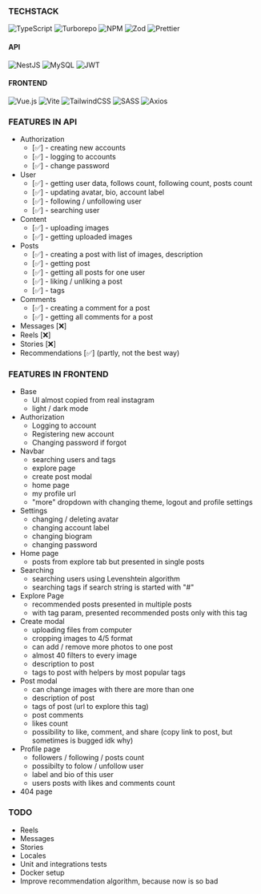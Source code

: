 ### TECHSTACK

![TypeScript](https://img.shields.io/badge/typescript-%23007ACC.svg?style=for-the-badge&logo=typescript&logoColor=white)
![Turborepo](https://img.shields.io/badge/Turborepo-%230F0813.svg?style=for-the-badge&logo=Turborepo&logoColor=white)
![NPM](https://img.shields.io/badge/NPM-%23CB3837.svg?style=for-the-badge&logo=npm&logoColor=white)
![Zod](https://img.shields.io/badge/zod-%233068b7.svg?style=for-the-badge&logo=zod&logoColor=white)
![Prettier](https://img.shields.io/badge/prettier-192a32?style=for-the-badge&logo=prettier&logoColor=dc524a)

#### API

![NestJS](https://img.shields.io/badge/nestjs-%23E0234E.svg?style=for-the-badge&logo=nestjs&logoColor=white)
![MySQL](https://img.shields.io/badge/mysql-4479A1.svg?style=for-the-badge&logo=mysql&logoColor=white)
![JWT](https://img.shields.io/badge/JWT-black?style=for-the-badge&logo=JSON%20web%20tokens)

#### FRONTEND

![Vue.js](https://img.shields.io/badge/vuejs-%2335495e.svg?style=for-the-badge&logo=vuedotjs&logoColor=%234FC08D)
![Vite](https://img.shields.io/badge/vite-%23646CFF.svg?style=for-the-badge&logo=vite&logoColor=white)
![TailwindCSS](https://img.shields.io/badge/tailwindcss-%2338B2AC.svg?style=for-the-badge&logo=tailwind-css&logoColor=white)
![SASS](https://img.shields.io/badge/SASS-hotpink.svg?style=for-the-badge&logo=SASS&logoColor=white)
![Axios](https://img.shields.io/badge/AXIOS-blueviolet.svg?style=for-the-badge&logo=data%3Aimage%2Fpng%3Bbase64%2CiVBORw0KGgoAAAANSUhEUgAAAC4AAAApCAMAAAB9Yuu9AAAAe1BMVEVnHd9oH99qIt9yLeF0MOF%2BP%2BSDRuWMVOeTX%2BiUYOiYZemeb%2BqfceunfOyyje%2B6mPDFqfPJrvTMs%2FTPuPXRu%2FbYxffZxvfZx%2Ffayfjf0Pni1Pnl2Prs4vvs4%2Fvu5fzu5vzv6Pzy6%2F318P349P769%2F76%2BP77%2BP79%2FP%2F%2F%2F%2F9VmOneAAAAg0lEQVR42u3UNQIDMRBDUS06zMycuf8FA61ZTXB%2F%2FQyVIFQVd%2FKhODr3bXzh0MuiznymBoIfGX5pjgi%2BLUHwWQaCdxPE81MDIPh6MpkM4vmzzTt5xTOlVOsYzR%2BpgxC8fSU%2Bk%2FaYv%2BdzIXhnJwQnVmwLjF38YLk96YmLr8RoP6UnteJ32j4RLwzsP6sAAAAASUVORK5CYII%3D)

### FEATURES IN API

-   Authorization
    -   [✅] - creating new accounts
    -   [✅] - logging to accounts
    -   [✅] - change password
-   User
    -   [✅] - getting user data, follows count, following count, posts count
    -   [✅] - updating avatar, bio, account label
    -   [✅] - following / unfollowing user
    -   [✅] - searching user
-   Content
    -   [✅] - uploading images
    -   [✅] - getting uploaded images
-   Posts
    -   [✅] - creating a post with list of images, description
    -   [✅] - getting post
    -   [✅] - getting all posts for one user
    -   [✅] - liking / unliking a post
    -   [✅] - tags
-   Comments
    -   [✅] - creating a comment for a post
    -   [✅] - getting all comments for a post
-   Messages [❌]
-   Reels [❌]
-   Stories [❌]
-   Recommendations [✅] (partly, not the best way)

### FEATURES IN FRONTEND

-   Base
    -   UI almost copied from real instagram
    -   light / dark mode
-   Authorization
    -   Logging to account
    -   Registering new account
    -   Changing password if forgot
-   Navbar
    -   searching users and tags
    -   explore page
    -   create post modal
    -   home page
    -   my profile url
    -   "more" dropdown with changing theme, logout and profile settings
-   Settings
    -   changing / deleting avatar
    -   changing account label
    -   changing biogram
    -   changing password
-   Home page
    -   posts from explore tab but presented in single posts
-   Searching
    -   searching users using Levenshtein algorithm
    -   searching tags if search string is started with "#"
-   Explore Page
    -   recommended posts presented in multiple posts
    -   with tag param, presented recommended posts only with this tag
-   Create modal
    -   uploading files from computer
    -   cropping images to 4/5 format
    -   can add / remove more photos to one post
    -   almost 40 filters to every image
    -   description to post
    -   tags to post with helpers by most popular tags
-   Post modal
    -   can change images with there are more than one
    -   description of post
    -   tags of post (url to explore this tag)
    -   post comments
    -   likes count
    -   possibility to like, comment, and share (copy link to post, but sometimes is bugged idk why)
-   Profile page
    -   followers / following / posts count
    -   possibilty to folow / unfollow user
    -   label and bio of this user
    -   users posts with likes and comments count
-   404 page

### TODO

-   Reels
-   Messages
-   Stories
-   Locales
-   Unit and integrations tests
-   Docker setup
-   Improve recommendation algorithm, because now is so bad
